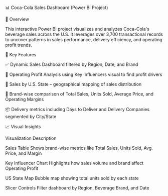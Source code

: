 📊 Coca-Cola Sales Dashboard (Power BI Project)

🚀 Overview

This interactive Power BI project visualizes and analyzes Coca-Cola's beverage sales across the U.S. It leverages over 3,700 transactional records to uncover patterns in sales performance, delivery efficiency, and operating profit trends.

📌 Key Features

✅ Dynamic Sales Dashboard filtered by Region, Date, and Brand

💸 Operating Profit Analysis using Key Influencers visual to find profit drivers

🧭 Sales by U.S. State – geographical mapping of sales distribution

🧃 Brand-wise comparison of Total Sales, Units Sold, Average Price, and Operating Margins

📦 Delivery metrics including Days to Deliver and Delivery Companies segmented by City/State

📈 Visual Insights

Visualization	Description

Sales Table	Shows brand-wise metrics like Total Sales, Units Sold, Avg. Price, and Margin

Key Influencer Chart	Highlights how sales volume and brand affect Operating Profit

US State Map	Bubble map showing total units sold by each state

Slicer Controls	Filter dashboard by Region, Beverage Brand, and Date
